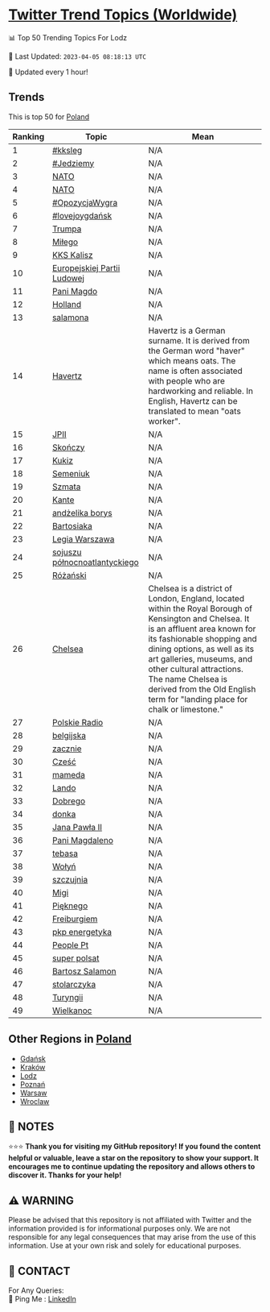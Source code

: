 [Twitter Trend Topics (Worldwide)](https://github.com/ErcinDedeoglu/Twitter-Trend-Topics)
==========


📊 Top 50 Trending Topics For Lodz

📆 Last Updated: `2023-04-05 08:18:13 UTC`

🔧 Updated every 1 hour!


## Trends

This is top 50 for [Poland](</Poland>)

| Ranking | Topic | Mean |
| ------- | ------------ | ------------ |
| 1 | [#kksleg](http://twitter.com/search?q=%23kksleg) | N/A |
| 2 | [#Jedziemy](http://twitter.com/search?q=%23Jedziemy) | N/A |
| 3 | [NATO](http://twitter.com/search?q=NATO) | N/A |
| 4 | [NATO](http://twitter.com/search?q=NATO) | N/A |
| 5 | [#OpozycjaWygra](http://twitter.com/search?q=%23OpozycjaWygra) | N/A |
| 6 | [#lovejoygdańsk](http://twitter.com/search?q=%23lovejoygda%c5%84sk) | N/A |
| 7 | [Trumpa](http://twitter.com/search?q=Trumpa) | N/A |
| 8 | [Miłego](http://twitter.com/search?q=Mi%c5%82ego) | N/A |
| 9 | [KKS Kalisz](http://twitter.com/search?q=KKS+Kalisz) | N/A |
| 10 | [Europejskiej Partii Ludowej](http://twitter.com/search?q=Europejskiej+Partii+Ludowej) | N/A |
| 11 | [Pani Magdo](http://twitter.com/search?q=Pani+Magdo) | N/A |
| 12 | [Holland](http://twitter.com/search?q=Holland) | N/A |
| 13 | [salamona](http://twitter.com/search?q=salamona) | N/A |
| 14 | [Havertz](http://twitter.com/search?q=Havertz) | Havertz is a German surname. It is derived from the German word "haver" which means oats. The name is often associated with people who are hardworking and reliable. In English, Havertz can be translated to mean "oats worker". |
| 15 | [JPII](http://twitter.com/search?q=JPII) | N/A |
| 16 | [Skończy](http://twitter.com/search?q=Sko%c5%84czy) | N/A |
| 17 | [Kukiz](http://twitter.com/search?q=Kukiz) | N/A |
| 18 | [Semeniuk](http://twitter.com/search?q=Semeniuk) | N/A |
| 19 | [Szmata](http://twitter.com/search?q=Szmata) | N/A |
| 20 | [Kante](http://twitter.com/search?q=Kante) | N/A |
| 21 | [andżelika borys](http://twitter.com/search?q=and%c5%bcelika+borys) | N/A |
| 22 | [Bartosiaka](http://twitter.com/search?q=Bartosiaka) | N/A |
| 23 | [Legia Warszawa](http://twitter.com/search?q=Legia+Warszawa) | N/A |
| 24 | [sojuszu północnoatlantyckiego](http://twitter.com/search?q=sojuszu+p%c3%b3%c5%82nocnoatlantyckiego) | N/A |
| 25 | [Różański](http://twitter.com/search?q=R%c3%b3%c5%bca%c5%84ski) | N/A |
| 26 | [Chelsea](http://twitter.com/search?q=Chelsea) | Chelsea is a district of London, England, located within the Royal Borough of Kensington and Chelsea. It is an affluent area known for its fashionable shopping and dining options, as well as its art galleries, museums, and other cultural attractions. The name Chelsea is derived from the Old English term for "landing place for chalk or limestone." |
| 27 | [Polskie Radio](http://twitter.com/search?q=Polskie+Radio) | N/A |
| 28 | [belgijska](http://twitter.com/search?q=belgijska) | N/A |
| 29 | [zacznie](http://twitter.com/search?q=zacznie) | N/A |
| 30 | [Cześć](http://twitter.com/search?q=Cze%c5%9b%c4%87) | N/A |
| 31 | [mameda](http://twitter.com/search?q=mameda) | N/A |
| 32 | [Lando](http://twitter.com/search?q=Lando) | N/A |
| 33 | [Dobrego](http://twitter.com/search?q=Dobrego) | N/A |
| 34 | [donka](http://twitter.com/search?q=donka) | N/A |
| 35 | [Jana Pawła II](http://twitter.com/search?q=Jana+Paw%c5%82a+II) | N/A |
| 36 | [Pani Magdaleno](http://twitter.com/search?q=Pani+Magdaleno) | N/A |
| 37 | [tebasa](http://twitter.com/search?q=tebasa) | N/A |
| 38 | [Wołyń](http://twitter.com/search?q=Wo%c5%82y%c5%84) | N/A |
| 39 | [szczujnia](http://twitter.com/search?q=szczujnia) | N/A |
| 40 | [Migi](http://twitter.com/search?q=Migi) | N/A |
| 41 | [Pięknego](http://twitter.com/search?q=Pi%c4%99knego) | N/A |
| 42 | [Freiburgiem](http://twitter.com/search?q=Freiburgiem) | N/A |
| 43 | [pkp energetyka](http://twitter.com/search?q=pkp+energetyka) | N/A |
| 44 | [People Pt](http://twitter.com/search?q=People+Pt) | N/A |
| 45 | [super polsat](http://twitter.com/search?q=super+polsat) | N/A |
| 46 | [Bartosz Salamon](http://twitter.com/search?q=Bartosz+Salamon) | N/A |
| 47 | [stolarczyka](http://twitter.com/search?q=stolarczyka) | N/A |
| 48 | [Turyngii](http://twitter.com/search?q=Turyngii) | N/A |
| 49 | [Wielkanoc](http://twitter.com/search?q=Wielkanoc) | N/A |



## Other Regions in [Poland](</Poland>)

* [Gdańsk](</Poland/Gdańsk.md>)
* [Kraków](</Poland/Kraków.md>)
* [Lodz](</Poland/Lodz.md>)
* [Poznań](</Poland/Poznań.md>)
* [Warsaw](</Poland/Warsaw.md>)
* [Wroclaw](</Poland/Wroclaw.md>)



## 📝 NOTES

⭐⭐⭐ **Thank you for visiting my GitHub repository! If you found the content helpful or valuable, leave a star on the repository to show your support. It encourages me to continue updating the repository and allows others to discover it. Thanks for your help!**


## ⚠️ WARNING

Please be advised that this repository is not affiliated with Twitter and the information provided is for informational purposes only. We are not responsible for any legal consequences that may arise from the use of this information. Use at your own risk and solely for educational purposes.


## 📨 CONTACT

 For Any Queries:  
            🏓 Ping Me : [LinkedIn](https://www.linkedin.com/in/ercindedeoglu/)
